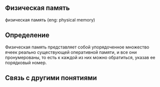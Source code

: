 ## Физическая память
физическая память (eng: physical memory) 

## Определение
Физическая память представляет собой упорядоченное множество ячеек реально существующей оперативной памяти, и все они пронумерованы, то есть к каждой из них можно обратиться, указав ее порядковый номер.

## Cвязь с другими понятиями 


